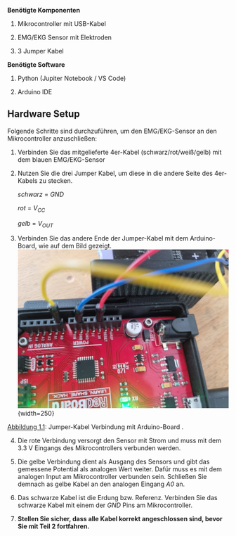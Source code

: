 **Benötigte Komponenten**

1. Mikrocontroller mit USB-Kabel

2. EMG/EKG Sensor mit Elektroden

3. 3 Jumper Kabel

**Benötigte Software**

1. Python (Jupiter Notebook / VS Code)

2. Arduino IDE

## **Hardware Setup**

Folgende Schritte sind durchzuführen, um den EMG/EKG-Sensor an den Mikrocontroller anzuschließen:
    
1. Verbinden Sie das mitgelieferte 4er-Kabel (schwarz/rot/weiß/gelb) mit dem blauen EMG/EKG-Sensor 

2. Nutzen Sie die drei Jumper Kabel, um diese in die andere Seite des 4er-Kabels zu stecken. 

    *schwarz* = *GND*

    *rot* = *V<sub>CC</sub>*

    *gelb* = *V<sub>OUT</sub>*

3. Verbinden Sie das andere Ende der Jumper-Kabel mit dem Arduino-Board, wie auf dem Bild gezeigt.
![Abbildung 1.1](../assets/img/conArduEkg.jpg){width=250}

[Abbildung 1.1](../assets/img/conArduEkg.jpg): Jumper-Kabel Verbindung mit Arduino-Board .

4. Die rote Verbindung versorgt den Sensor mit Strom und muss mit dem 3.3 V Eingangs des Mikrocontrollers verbunden werden.

5. Die gelbe Verbindung dient als Ausgang des Sensors und gibt das gemessene Potential als analogen Wert weiter. Dafür muss es mit dem analogen Input am Mikrocontroller verbunden sein. Schließen Sie demnach as gelbe Kabel an den analogen Eingang *A0* an.

6. Das schwarze Kabel ist die Erdung bzw. Referenz. Verbinden Sie das schwarze Kabel mit einem der *GND* Pins am Mikrocontroller.

7. **Stellen Sie sicher, dass alle Kabel korrekt angeschlossen sind, bevor Sie mit Teil 2 fortfahren.**